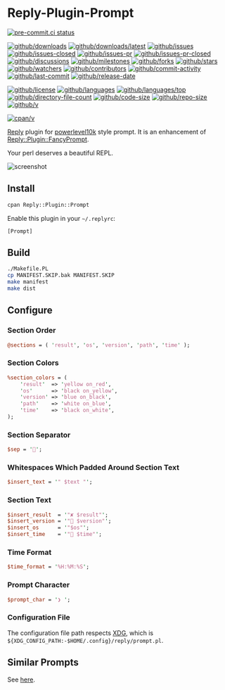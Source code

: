 # Reply-Plugin-Prompt

[![pre-commit.ci status](https://results.pre-commit.ci/badge/github/Freed-Wu/Reply-Plugin-Prompt/main.svg)](https://results.pre-commit.ci/latest/github/Freed-Wu/Reply-Plugin-Prompt/main)

[![github/downloads](https://shields.io/github/downloads/Freed-Wu/Reply-Plugin-Prompt/total)](https://github.com/Freed-Wu/Reply-Plugin-Prompt/releases)
[![github/downloads/latest](https://shields.io/github/downloads/Freed-Wu/Reply-Plugin-Prompt/latest/total)](https://github.com/Freed-Wu/Reply-Plugin-Prompt/releases/latest)
[![github/issues](https://shields.io/github/issues/Freed-Wu/Reply-Plugin-Prompt)](https://github.com/Freed-Wu/Reply-Plugin-Prompt/issues)
[![github/issues-closed](https://shields.io/github/issues-closed/Freed-Wu/Reply-Plugin-Prompt)](https://github.com/Freed-Wu/Reply-Plugin-Prompt/issues?q=is%3Aissue+is%3Aclosed)
[![github/issues-pr](https://shields.io/github/issues-pr/Freed-Wu/Reply-Plugin-Prompt)](https://github.com/Freed-Wu/Reply-Plugin-Prompt/pulls)
[![github/issues-pr-closed](https://shields.io/github/issues-pr-closed/Freed-Wu/Reply-Plugin-Prompt)](https://github.com/Freed-Wu/Reply-Plugin-Prompt/pulls?q=is%3Apr+is%3Aclosed)
[![github/discussions](https://shields.io/github/discussions/Freed-Wu/Reply-Plugin-Prompt)](https://github.com/Freed-Wu/Reply-Plugin-Prompt/discussions)
[![github/milestones](https://shields.io/github/milestones/all/Freed-Wu/Reply-Plugin-Prompt)](https://github.com/Freed-Wu/Reply-Plugin-Prompt/milestones)
[![github/forks](https://shields.io/github/forks/Freed-Wu/Reply-Plugin-Prompt)](https://github.com/Freed-Wu/Reply-Plugin-Prompt/network/members)
[![github/stars](https://shields.io/github/stars/Freed-Wu/Reply-Plugin-Prompt)](https://github.com/Freed-Wu/Reply-Plugin-Prompt/stargazers)
[![github/watchers](https://shields.io/github/watchers/Freed-Wu/Reply-Plugin-Prompt)](https://github.com/Freed-Wu/Reply-Plugin-Prompt/watchers)
[![github/contributors](https://shields.io/github/contributors/Freed-Wu/Reply-Plugin-Prompt)](https://github.com/Freed-Wu/Reply-Plugin-Prompt/graphs/contributors)
[![github/commit-activity](https://shields.io/github/commit-activity/w/Freed-Wu/Reply-Plugin-Prompt)](https://github.com/Freed-Wu/Reply-Plugin-Prompt/graphs/commit-activity)
[![github/last-commit](https://shields.io/github/last-commit/Freed-Wu/Reply-Plugin-Prompt)](https://github.com/Freed-Wu/Reply-Plugin-Prompt/commits)
[![github/release-date](https://shields.io/github/release-date/Freed-Wu/Reply-Plugin-Prompt)](https://github.com/Freed-Wu/Reply-Plugin-Prompt/releases/latest)

[![github/license](https://shields.io/github/license/Freed-Wu/Reply-Plugin-Prompt)](https://github.com/Freed-Wu/Reply-Plugin-Prompt/blob/main/LICENSE)
[![github/languages](https://shields.io/github/languages/count/Freed-Wu/Reply-Plugin-Prompt)](https://github.com/Freed-Wu/Reply-Plugin-Prompt)
[![github/languages/top](https://shields.io/github/languages/top/Freed-Wu/Reply-Plugin-Prompt)](https://github.com/Freed-Wu/Reply-Plugin-Prompt)
[![github/directory-file-count](https://shields.io/github/directory-file-count/Freed-Wu/Reply-Plugin-Prompt)](https://github.com/Freed-Wu/Reply-Plugin-Prompt)
[![github/code-size](https://shields.io/github/languages/code-size/Freed-Wu/Reply-Plugin-Prompt)](https://github.com/Freed-Wu/Reply-Plugin-Prompt)
[![github/repo-size](https://shields.io/github/repo-size/Freed-Wu/Reply-Plugin-Prompt)](https://github.com/Freed-Wu/Reply-Plugin-Prompt)
[![github/v](https://shields.io/github/v/release/Freed-Wu/Reply-Plugin-Prompt)](https://github.com/Freed-Wu/Reply-Plugin-Prompt)

[![cpan/v](https://img.shields.io/cpan/v/Reply-Plugin-Prompt)](https://metacpan.org/pod/Reply::Plugin::Prompt)

[Reply](https://metacpan.org/pod/Reply) plugin for
[powerlevel10k](https://github.com/romkatv/powerlevel10k) style prompt.
It is an enhancement of
[Reply::Plugin::FancyPrompt](https://metacpan.org/pod/Reply::Plugin::FancyPrompt).

Your perl deserves a beautiful REPL.

![screenshot](https://user-images.githubusercontent.com/32936898/221406537-5c9222e2-23ed-423c-9860-671b06421aef.jpg)

## Install

```bash
cpan Reply::Plugin::Prompt
```

Enable this plugin in your `~/.replyrc`:

```dosini
[Prompt]
```

## Build

```bash
./Makefile.PL
cp MANIFEST.SKIP.bak MANIFEST.SKIP
make manifest
make dist
```

## Configure

### Section Order

```perl
@sections = ( 'result', 'os', 'version', 'path', 'time' );
```

### Section Colors

```perl
%section_colors = (
    'result'  => 'yellow on_red',
    'os'      => 'black on_yellow',
    'version' => 'blue on_black',
    'path'    => 'white on_blue',
    'time'    => 'black on_white',
);
```

### Section Separator

```perl
$sep = '';
```

### Whitespaces Which Padded Around Section Text

```perl
$insert_text = '" $text "';
```

### Section Text

```perl
$insert_result  = '"✘ $result"';
$insert_version = '" $version"';
$insert_os      = '"$os"';
$insert_time    = '" $time"';
```

### Time Format

```perl
$time_format = '%H:%M:%S';
```

### Prompt Character

```perl
$prompt_char = '❯ ';
```

### Configuration File

The configuration file path respects
[XDG](https://specifications.freedesktop.org/basedir-spec/basedir-spec-latest.html),
which is `${XDG_CONFIG_PATH:-$HOME/.config}/reply/prompt.pl`.

## Similar Prompts

See [here](https://github.com/Freed-Wu/my-dotfiles/wiki).
